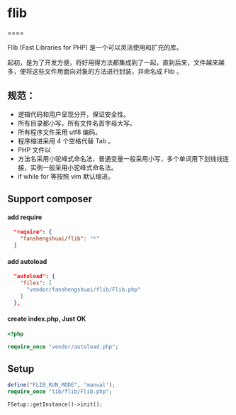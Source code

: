 # flib
====

Flib (Fast Libraries for PHP) 是一个可以灵活使用和扩充的库。

起初，是为了开发方便，将好用得方法都集成到了一起，直到后来，文件越来越多，便将这些文件用面向对象的方法进行封装，并命名成 Flib 。

## 规范：

 * 逻辑代码和用户呈现分开，保证安全性。
 * 所有目录都小写，所有文件名首字母大写。
 * 所有程序文件采用 utf8 编码。
 * 程序缩进采用 4 个空格代替 Tab 。
 * PHP 文件以 <?php 开头，结尾不加 ?>
 * 方法名采用小驼峰式命名法，普通变量一般采用小写，多个单词用下划线线连接，实例一般采用小驼峰式命名法。
 * if while for 等按照 vim 默认缩进。

## Support composer
#### add require
```json
  "require": {
    "fanshengshuai/flib": "*"
  }
```
#### add autoload
```json
  "autoload": {
    "files": [
      "vendor/fanshengshuai/flib/Flib.php"
    ]
  },
```
#### create index.php, Just OK
```php
<?php

require_once "vendor/autoload.php";
```





## Setup
```php
define("FLIB_RUN_MODE", 'manual');
require_once "lib/flib/Flib.php";

FSetup::getInstance()->init();
```
